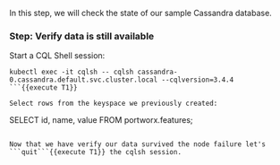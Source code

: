 In this step, we will check the state of our sample Cassandra database.

### Step: Verify data is still available

Start a CQL Shell session:
```
kubectl exec -it cqlsh -- cqlsh cassandra-0.cassandra.default.svc.cluster.local --cqlversion=3.4.4
```{{execute T1}}

Select rows from the keyspace we previously created:
```
SELECT id, name, value FROM portworx.features;
```{{execute T1}}

Now that we have verify our data survived the node failure let's ```quit```{{execute T1}} the cqlsh session.
